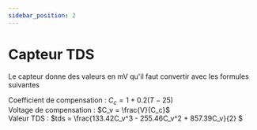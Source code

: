 ```yaml
---
sidebar_position: 2
---
```


# Capteur TDS

Le capteur donne des valeurs en mV qu'il faut convertir avec les formules suivantes

Coefficient de compensation : $C_c = 1 + 0.2(T-25)$ \
Voltage de compensation : $C_v = \frac{V}{C_c}$ \
Valeur TDS : $tds = \frac{133.42C_v^3 - 255.46C_v^2 + 857.39C_v}{2} $ 